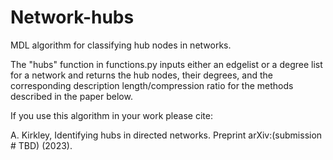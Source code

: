 # Network-hubs
MDL algorithm for classifying hub nodes in networks. 

The "hubs" function in functions.py inputs either an edgelist or a degree list for a network and returns the hub nodes, their degrees, and the corresponding description length/compression ratio for the methods described in the paper below.

If you use this algorithm in your work please cite:

A. Kirkley, Identifying hubs in directed networks. Preprint arXiv:(submission # TBD) (2023).
